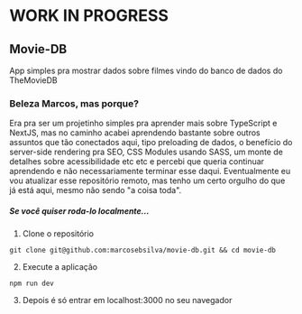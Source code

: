 # WORK IN PROGRESS

## Movie-DB

App simples pra mostrar dados sobre filmes vindo do banco de dados do TheMovieDB

### Beleza Marcos, mas porque?

Era pra ser um projetinho simples pra aprender mais sobre TypeScript e NextJS, mas no caminho acabei aprendendo bastante sobre outros assuntos que tão conectados aqui, tipo preloading de dados, o benefício do server-side rendering pra SEO, CSS Modules usando SASS, um monte de detalhes sobre acessibilidade etc etc e percebi que queria continuar aprendendo e não necessariamente terminar esse daqui. Eventualmente eu vou atualizar esse repositório remoto, mas tenho um certo orgulho do que já está aqui, mesmo não sendo "a coisa toda".

##### Se você quiser roda-lo localmente...
1. Clone o repositório
```
git clone git@github.com:marcosebsilva/movie-db.git && cd movie-db
```
2. Execute a aplicação
```
npm run dev
```
3. Depois é só entrar em localhost:3000 no seu navegador
